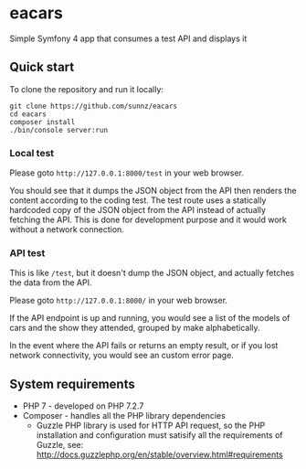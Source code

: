 # eacars
Simple Symfony 4 app that consumes a test API and displays it

## Quick start

To clone the repository and run it locally:

```
git clone https://github.com/sunnz/eacars
cd eacars
composer install
./bin/console server:run
```

### Local test

Please goto ``http://127.0.0.1:8000/test`` in your web browser.

You should see that it dumps the JSON object from the API then renders the content according to the coding test.
The test route uses a statically hardcoded copy of the JSON object from the API instead of actually fetching the API.
This is done for development purpose and it would work without a network connection.

### API test

This is like ``/test``, but it doesn't dump the JSON object, and actually fetches the data from the API.

Please goto ``http://127.0.0.1:8000/`` in your web browser.

If the API endpoint is up and running, you would see a list of the models of cars and the show they attended,
grouped by make alphabetically.

In the event where the API fails or returns an empty result, or if you lost network connectivity, you would see an custom error page.

## System requirements

* PHP 7 - developed on PHP 7.2.7
* Composer - handles all the PHP library dependencies
  * Guzzle PHP library is used for HTTP API request, so the PHP installation and configuration must satisify all the requirements
    of Guzzle, see: http://docs.guzzlephp.org/en/stable/overview.html#requirements
